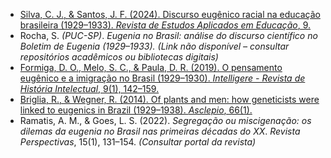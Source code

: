 - [Silva, C. J., & Santos, J. F. (2024). Discurso eugênico racial na educação brasileira (1929–1933). *Revista de Estudos Aplicados em Educação*, 9.](https://doi.org/10.13037/rea-e.vol9.9465)
- Rocha, S. *(PUC-SP)*. *Eugenia no Brasil: análise do discurso científico no Boletim de Eugenia (1929–1933).* *(Link não disponível – consultar repositórios acadêmicos ou bibliotecas digitais)*
- [Formiga, D. O., Melo, S. C., & Paula, D. R. (2019). O pensamento eugênico e a imigração no Brasil (1929–1930). *Intelligere - Revista de História Intelectual*, 9(1), 142–159.](https://doi.org/10.11606/issn.2447-9020.intelligere.2019.142881)
- [Briglia, R., & Wegner, R. (2014). Of plants and men: how geneticists were linked to eugenics in Brazil (1929–1938). *Asclepio*, 66(1).](https://doi.org/10.3989/asclepio.2014.17)
- Ramatis, A. M., & Goes, L. S. (2022). *Segregação ou miscigenação: os dilemas da eugenia no Brasil nas primeiras décadas do XX*. *Revista Perspectivas*, 15(1), 131–154. *(Consultar portal da revista)*
